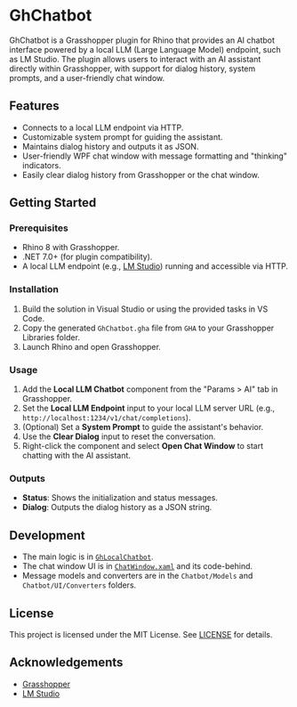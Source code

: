 # GhChatbot

GhChatbot is a Grasshopper plugin for Rhino that provides an AI chatbot interface powered by a local LLM (Large Language Model) endpoint, such as LM Studio. The plugin allows users to interact with an AI assistant directly within Grasshopper, with support for dialog history, system prompts, and a user-friendly chat window.

## Features

- Connects to a local LLM endpoint via HTTP.
- Customizable system prompt for guiding the assistant.
- Maintains dialog history and outputs it as JSON.
- User-friendly WPF chat window with message formatting and "thinking" indicators.
- Easily clear dialog history from Grasshopper or the chat window.

## Getting Started

### Prerequisites

- Rhino 8 with Grasshopper.
- .NET 7.0+ (for plugin compatibility).
- A local LLM endpoint (e.g., [LM Studio](https://lmstudio.ai/)) running and accessible via HTTP.

### Installation

1. Build the solution in Visual Studio or using the provided tasks in VS Code.
2. Copy the generated `GhChatbot.gha` file from `GHA` to your Grasshopper Libraries folder.
3. Launch Rhino and open Grasshopper.

### Usage

1. Add the **Local LLM Chatbot** component from the "Params > AI" tab in Grasshopper.
2. Set the **Local LLM Endpoint** input to your local LLM server URL (e.g., `http://localhost:1234/v1/chat/completions`).
3. (Optional) Set a **System Prompt** to guide the assistant's behavior.
4. Use the **Clear Dialog** input to reset the conversation.
5. Right-click the component and select **Open Chat Window** to start chatting with the AI assistant.

### Outputs

- **Status**: Shows the initialization and status messages.
- **Dialog**: Outputs the dialog history as a JSON string.

## Development

- The main logic is in [`GhLocalChatbot`](GhChatbot/GhChatbot/Chatbot/Component/GhLocalChatbot.cs).
- The chat window UI is in [`ChatWindow.xaml`](GhChatbot/GhChatbot/Chatbot/UI/ChatWindow.xaml) and its code-behind.
- Message models and converters are in the `Chatbot/Models` and `Chatbot/UI/Converters` folders.

## License

This project is licensed under the MIT License. See [LICENSE](LICENSE) for details.

## Acknowledgements

- [Grasshopper](https://www.grasshopper3d.com/)
- [LM Studio](https://lmstudio.ai/)
